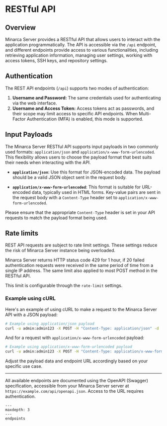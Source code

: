 # RESTful API

## Overview

Minarca Server provides a RESTful API that allows users to interact with the application programmatically. The API is accessible via the `/api` endpoint, and different endpoints provide access to various functionalities, including retrieving application information, managing user settings, working with access tokens, SSH keys, and repository settings.

## Authentication

The REST API endpoints (`/api`) supports two modes of authentication:

1. **Username and Password:** The same credentials used for authenticating via the web interface.
2. **Username and Access Token:** Access tokens act as passwords, and their scope may limit access to specific API endpoints. When Multi-Factor Authentication (MFA) is enabled, this mode is supported.

## Input Payloads

The Minarca Server RESTful API supports input payloads in two commonly used formats: `application/json` and `application/x-www-form-urlencoded`. This flexibility allows users to choose the payload format that best suits their needs when interacting with the API.

- **`application/json`**: Use this format for JSON-encoded data. The payload should be a valid JSON object sent in the request body.

- **`application/x-www-form-urlencoded`**: This format is suitable for URL-encoded data, typically used in HTML forms. Key-value pairs are sent in the request body with a `Content-Type` header set to `application/x-www-form-urlencoded`.

Please ensure that the appropriate `Content-Type` header is set in your API requests to match the payload format being used.

## Rate limits

REST API requests are subject to rate limit settings. These settings reduce the risk of Minarca Server instance being overloaded.

Minarca Server returns HTTP status code 429 for 1 hour, if 20 failed authentication requests were received in the same period of time from a single IP address. The same limit also applied to most POST method in the RESTful API.

This limit is configurable through the `rate-limit` settings.

### Example using cURL

Here's an example of using cURL to make a request to the Minarca Server API with a JSON payload:

```bash
# Example using application/json payload
curl -u admin:admin123 -X POST -H "Content-Type: application/json" -d '{"fullname": "John Doe", "email": "john@example.com", "lang": "en", "report_time_range": "30"}' https://example.com/api/currentuser
```

And for a request with `application/x-www-form-urlencoded` payload:

```bash
# Example using application/x-www-form-urlencoded payload
curl -u admin:admin123 -X POST -H "Content-Type: application/x-www-form-urlencoded" -d 'fullname=John%20Doe&email=john@example.com&lang=en&report_time_range=30' https://example.com/api/currentuser
```

Adjust the payload data and endpoint URL accordingly based on your specific use case.

---

All available endpoints are documented using the OpenAPI (Swagger) specification, accessible from your Minarca Server server at `https://example.com/api/openapi.json`. Access to the URL requires authentication.

```{toctree}
---
maxdepth: 3
---
endpoints
```

